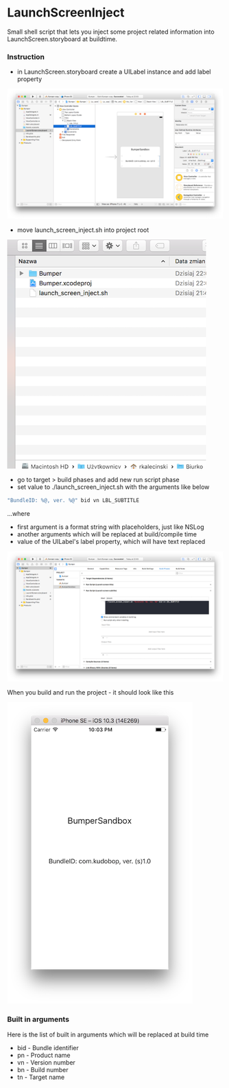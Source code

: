 # LaunchScreenInject

Small shell script that lets you inject some project related information into LaunchScreen.storyboard at buildtime.

### Instruction
- in LaunchScreen.storyboard create a UILabel instance and add label property

![N|Solid](https://github.com/KudoBop/LaunchScreenInject/blob/master/Images/launchscreen.png)

- move launch_screen_inject.sh into project root

![N|Solid](https://github.com/KudoBop/LaunchScreenInject/blob/master/Images/filesystem.png)

- go to target > build phases and add new run script phase
- set value to ./launch_screen_inject.sh with the arguments like below

```sh
"BundleID: %@, ver. %@" bid vn LBL_SUBTITLE
```
...where
- first argument is a format string with placeholders, just like NSLog
- another arguments which will be replaced at build/compile time
- value of the UILabel's label property, which will have text replaced

![N|Solid](https://github.com/KudoBop/LaunchScreenInject/blob/master/Images/buildphases.png)

When you build and run the project - it should look like this

![N|Solid](https://github.com/KudoBop/LaunchScreenInject/blob/master/Images/simulator.png)
 
### Built in arguments
Here is the list of built in arguments which will be replaced at build time
- bid - Bundle identifier
- pn - Product name
- vn - Version number
- bn - Build number
- tn - Target name
